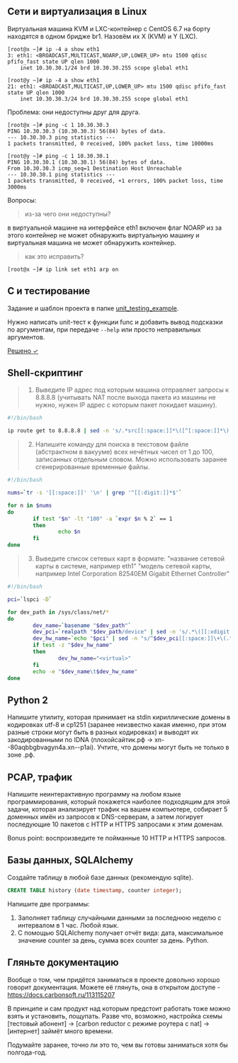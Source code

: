 ## Сети и виртуализация в Linux

Виртуальная машина KVM и LXC-контейнер c CentOS 6.7 на борту находятся в одном бридже br1. Назовём их X (KVM) и Y (LXC).

    [root@x ~]# ip -4 a show eth1
    3: eth1: <BROADCAST,MULTICAST,NOARP,UP,LOWER_UP> mtu 1500 qdisc pfifo_fast state UP qlen 1000
        inet 10.30.30.1/24 brd 10.30.30.255 scope global eth1

    [root@y ~]# ip -4 a show eth1
    21: eth1: <BROADCAST,MULTICAST,UP,LOWER_UP> mtu 1500 qdisc pfifo_fast state UP qlen 1000
        inet 10.30.30.3/24 brd 10.30.30.255 scope global eth1

Проблема: они недоступны друг для друга.

    [root@x ~]# ping -c 1 10.30.30.3
    PING 10.30.30.3 (10.30.30.3) 56(84) bytes of data.
    --- 10.30.30.3 ping statistics ---
    1 packets transmitted, 0 received, 100% packet loss, time 10000ms

    [root@y ~]# ping -c 1 10.30.30.1
    PING 10.30.30.1 (10.30.30.1) 56(84) bytes of data.
    From 10.30.30.3 icmp_seq=1 Destination Host Unreachable
    --- 10.30.30.1 ping statistics ---
    1 packets transmitted, 0 received, +1 errors, 100% packet loss, time 3000ms

Вопросы:
> из-за чего они недоступны?

в виртуальной машине на интерфейсе eth1 включен флаг NOARP из за этого контейнер не может обнаружить виртуальную машину и виртуальная машина не может обнаружить контейнер.

> как это исправить?

```
[root@x ~]# ip link set eth1 arp on
```

## С и тестирование

Задание и шаблон проекта в папке [unit_testing_example](https://github.com/carbonsoft/test_sys_dev/tree/master/reductor_developer/unit_testing_example).

Нужно написать unit-тест к функции func и добавить вывод подсказки по аргументам, при передаче `--help` или просто неправильных аргументов.

[Решено ✓](https://github.com/execdotsh/carbonsoft_testing/tree/master/carbonsoft_unit_testing)

## Shell-скриптинг

>1. Выведите IP адрес под которым машина отправляет запросы к 8.8.8.8 (учитывать NAT после выхода пакета из машины не нужно, нужен IP адрес с которым пакет покидает машину).

```bash
#!/bin/bash

ip route get to 8.8.8.8 | sed -n 's/.*src[[:space:]]*\([^[:space:]]*\).*/\1/p'
```

>2. Напишите команду для поиска в текстовом файле (абстрактном в вакууме) всех нечётных чисел от 1 до 100, записанных отдельным словом. Можно использовать заранее сгенерированные временные файлы.

```bash
#!/bin/bash

nums=`tr -s '[[:space:]]' '\n' | grep '^[[:digit:]]*$'`

for n in $nums
do
        if test "$n" -lt "100" -a `expr $n % 2` == 1
        then
                echo $n
        fi
done
```

>3. Выведите список сетевых карт в формате: "название сетевой карты в системе, например eth1" "модель сетевой карты, например Intel Corporation 82540EM Gigabit Ethernet Controller"

```bash
#!/bin/bash

pci=`lspci -D`

for dev_path in /sys/class/net/*
do
        dev_name=`basename "$dev_path"`
        dev_pci=`realpath "$dev_path/device" | sed -n 's/.*\([[:xdigit:]]\{4\}:[[:xdigit:]]\{2\}:[[:xdigit:]]\{2\}\.[[:xdigit:]]\).*/\1/p'`
        dev_hw_name=`echo "$pci" | sed -n "s/^$dev_pci[[:space:]]\+\(.*\)$/\1/p"`
        if test -z "$dev_hw_name"
        then
                dev_hw_name="<virtual>"
        fi
        echo -e "$dev_name\t$dev_hw_name"
done
```

## Python 2

Напишите утилиту, которая принимает на stdin кириллические домены в кодировках utf-8 и cp1251 (заранее неизвестно какая именно, при этом разные строки могут быть в разных кодировках) и выводят их закодированными по IDNA (плохойсайтик.рф -> xn--80aqbbgbvagyn4a.xn--p1ai). Учтите, что домены могут быть не только в зоне .рф.

## PCAP, трафик

Напишите неинтерактивную программу на любом языке программирования, который покажется наиболее подходящим для этой задачи, которая анализирует трафик на вашем компьютере, собирает 5 доменных имён из запросов к DNS-серверам, а затем логирует последующие 10 пакетов с HTTP и HTTPS запросами к этим доменам.

Bonus point: воспроизведите те пойманные 10 HTTP и HTTPS запросов.

## Базы данных, SQLAlchemy

Создайте таблицу в любой базе данных (рекомендую sqlite).

``` sql
CREATE TABLE history (date timestamp, counter integer);
```
Напишите две программы:

1. Заполняет таблицу случайными данными за последнюю неделю с интервалом в 1 час. Любой язык.
2. С помощью SQLAlchemy получает отчёт вида: дата, максимальное значение counter за день, сумма всех counter за день. Python.

## Гляньте документацию

Вообще о том, чем придётся заниматься в проекте довольно хорошо говорит документация. Можете её глянуть, она в открытом доступе - https://docs.carbonsoft.ru/113115207

В принципе и сам продукт над которым предстоит работать тоже можно взять и установить, пощупать. Разве что, возможно, настройка схемы [тестовый абонент] -> [carbon reductor с режиме роутера с nat] -> [интернет] займёт много времени.

Подумайте заранее, точно ли это то, чем вы готовы заниматься хотя бы полгода-год.
